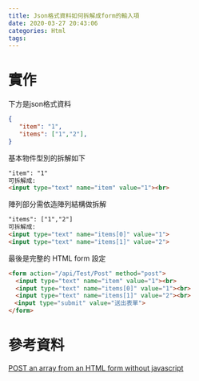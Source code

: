 ```yaml
---
title: Json格式資料如何拆解成form的輸入項
date: 2020-03-27 20:43:06
categories: Html
tags:
---
```

# 實作
下方是json格式資料
```json
{
   "item": "1",
   "items": ["1","2"],
}
```

<!--more-->

基本物件型別的拆解如下
```html
"item": "1"
可拆解成:
<input type="text" name="item" value="1"><br>
```

陣列部分需依造陣列結構做拆解
```html
"items": ["1","2"]
可拆解成:
<input type="text" name="items[0]" value="1">
<input type="text" name="items[1]" value="2">
```

最後是完整的 HTML form 設定
```html
<form action="/api/Test/Post" method="post">
  <input type="text" name="item" value="1"><br>
  <input type="text" name="items[0]" value="1"><br>
  <input type="text" name="items[1]" value="2"><br>
　<input type="submit" value="送出表單">
</form>
```

# 參考資料
[POST an array from an HTML form without javascript](https://stackoverflow.com/questions/9073690/post-an-array-from-an-html-form-without-javascript)
